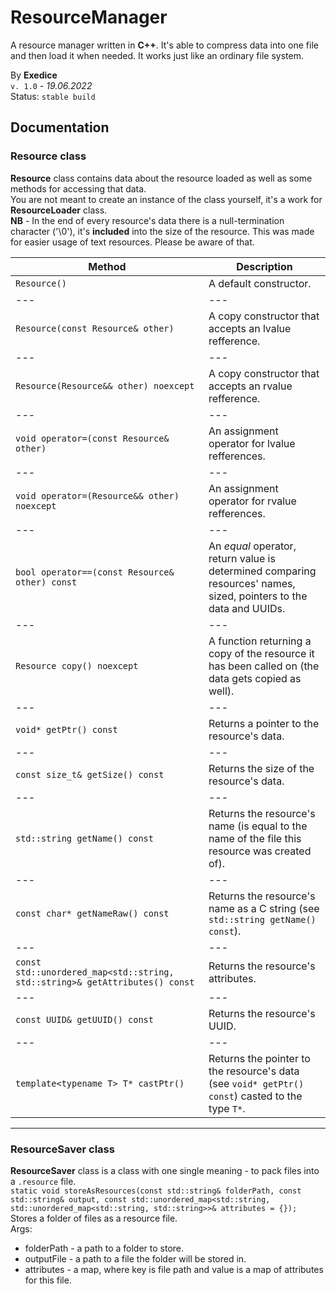 # ResourceManager

A resource manager written in **C++**. It's able to compress data into one file and then load it when needed.
It works just like an ordinary file system.

By **Exedice**\
`v. 1.0` - *19.06.2022*\
Status: `stable build`

## Documentation

### Resource class
**Resource** class contains data about the resource loaded as well as some methods for accessing that data.\
You are not meant to create an instance of the class yourself, it's a work for **ResourceLoader** class.\
**NB** - In the end of every resource's data there is a null-termination character ('\0'), it's **included** into the size of the resource. This was made for easier usage of text resources. Please be aware of that.

| Method | Description |
| --- | --- |
| `Resource()` | A default constructor. |
| --- | --- |
| `Resource(const Resource& other)` | A copy constructor that accepts an lvalue refference. |
| --- | --- |
| `Resource(Resource&& other) noexcept` | A copy constructor that accepts an rvalue refference. |
| --- | --- |
| `void operator=(const Resource& other)` | An assignment operator for lvalue refferences. |
| --- | --- |
| `void operator=(Resource&& other) noexcept` | An assignment operator for rvalue refferences. |
| --- | --- |
| `bool operator==(const Resource& other) const` | An *equal* operator, return value is determined comparing resources' names, sized, pointers to the data and UUIDs. |
| --- | --- |
| `Resource copy() noexcept` | A function returning a copy of the resource it has been called on (the data gets copied as well). |
| --- | --- |
| `void* getPtr() const` | Returns a pointer to the resource's data. |
| --- | --- |
| `const size_t& getSize() const` | Returns the size of the resource's data. |
| --- | --- |
| `std::string getName() const` | Returns the resource's name (is equal to the name of the file this resource was created of). |
| --- | --- |
| `const char* getNameRaw() const` | Returns the resource's name as a C string (see `std::string getName() const`). |
| --- | --- |
| `const std::unordered_map<std::string, std::string>& getAttributes() const` | Returns the resource's attributes. |
| --- | --- |
| `const UUID& getUUID() const` | Returns the resource's UUID. |
| --- | --- |
| `template<typename T> T* castPtr()` | Returns the pointer to the resource's data (see `void* getPtr() const`) casted to the type `T*`. |
---
### ResourceSaver class
**ResourceSaver** class is a class with one single meaning - to pack files into a `.resource` file.\
`static void storeAsResources(const std::string& folderPath, const std::string& output, const std::unordered_map<std::string, std::unordered_map<std::string, std::string>>& attributes = {});`\
Stores a folder of files as a resource file.\
Args:
* folderPath - a path to a folder to store.
* outputFile - a path to a file the folder will be stored in.
* attributes - a map, where key is file path and value is a map of attributes for this file.
